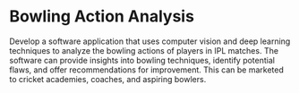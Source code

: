# Bowling Action Analysis

Develop a software application that uses computer vision and deep learning techniques to analyze the bowling actions of players in IPL matches. The software can provide insights into bowling techniques, identify potential flaws, and offer recommendations for improvement. This can be marketed to cricket academies, coaches, and aspiring bowlers.
